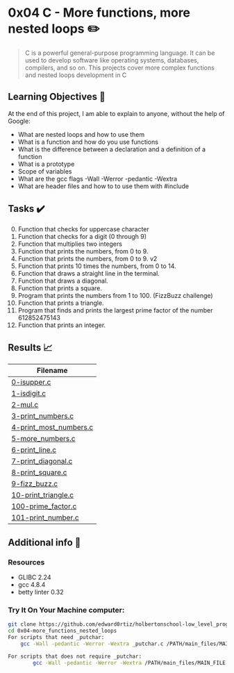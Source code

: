 # 0x04 C - More functions, more nested loops :pencil2:

> C is a powerful general-purpose programming language. It can be used to develop software like operating systems, databases, compilers, and so on. This projects cover more complex functions and nested loops development in C
## Learning Objectives :bookmark_tabs:

  At the end of this project, I am able to explain to anyone, without the help of Google:

* What are nested loops and how to use them
* What is a function and how do you use functions
* What is the difference between a declaration and a definition of a function
* What is a prototype
* Scope of variables
* What are the gcc flags -Wall -Werror -pedantic -Wextra
* What are header files and how to to use them with #include
  
## Tasks :heavy_check_mark:

0. Function that checks for uppercase character
1. Function that checks for a digit (0 through 9)
2. Function that multiplies two integers
3. Function that prints the numbers, from 0 to 9.
4. Function that prints the numbers, from 0 to 9. v2
5. Function that prints 10 times the numbers, from 0 to 14.
6. Function that draws a straight line in the terminal.
7. Function that draws a diagonal.
8. Function that prints a square.
9. Program that prints the numbers from 1 to 100. (FizzBuzz challenge)
10. Function that prints a triangle.
11. Program that finds and prints the largest prime factor of the number 612852475143
12. Function that prints an integer.

## Results :chart_with_upwards_trend:

| Filename |
| ------ |
| [0-isupper.c](https://github.com/edward0rtiz/holbertonschool-low_level_programming/blob/master/0x04-more_functions_nested_loops/0-isupper.c)|
| [1-isdigit.c](https://github.com/edward0rtiz/holbertonschool-low_level_programming/blob/master/0x04-more_functions_nested_loops/1-isdigit.c)|
| [2-mul.c](https://github.com/edward0rtiz/holbertonschool-low_level_programming/blob/master/0x04-more_functions_nested_loops/2-mul.c)|
| [3-print_numbers.c](https://github.com/edward0rtiz/holbertonschool-low_level_programming/blob/master/0x04-more_functions_nested_loops/3-print_numbers.c)|
| [4-print_most_numbers.c](https://github.com/edward0rtiz/holbertonschool-low_level_programming/blob/master/0x04-more_functions_nested_loops/4-print_most_numbers.c)|
| [5-more_numbers.c](https://github.com/edward0rtiz/holbertonschool-low_level_programming/blob/master/0x04-more_functions_nested_loops/5-more_numbers.c)|
| [6-print_line.c](https://github.com/edward0rtiz/holbertonschool-low_level_programming/blob/master/0x04-more_functions_nested_loops/6-print_line.c)|
| [7-print_diagonal.c](https://github.com/edward0rtiz/holbertonschool-low_level_programming/blob/master/0x04-more_functions_nested_loops/7-print_diagonal.c)|
| [8-print_square.c](https://github.com/edward0rtiz/holbertonschool-low_level_programming/blob/master/0x04-more_functions_nested_loops/8-print_square.c)|
| [9-fizz_buzz.c](https://github.com/edward0rtiz/holbertonschool-low_level_programming/blob/master/0x04-more_functions_nested_loops/9-fizz_buzz.c)|
| [10-print_triangle.c](https://github.com/edward0rtiz/holbertonschool-low_level_programming/blob/master/0x04-more_functions_nested_loops/10-print_triangle.c)|
| [100-prime_factor.c](https://github.com/edward0rtiz/holbertonschool-low_level_programming/blob/master/0x04-more_functions_nested_loops/100-prime_factor.c)|
| [101-print_number.c](https://github.com/edward0rtiz/holbertonschool-low_level_programming/blob/master/0x04-more_functions_nested_loops/101-print_number.c)|



## Additional info :construction:
### Resources

- GLIBC 2.24
- gcc 4.8.4
- betty linter 0.32


### Try It On Your Machine computer:	
```bash
git clone https://github.com/edward0rtiz/holbertonschool-low_level_programming.git
cd 0x04-more_functions_nested_loops
For scripts that need _putchar:
    gcc -Wall -pedantic -Werror -Wextra _putchar.c /PATH/main_files/MAIN_FILE.c FILENAME.c -o NEW_FILENAME

For scripts that does not require _putchar:
        gcc -Wall -pedantic -Werror -Wextra /PATH/main_files/MAIN_FILE.c FILENAME.c -o NEW_FILENAME
```


